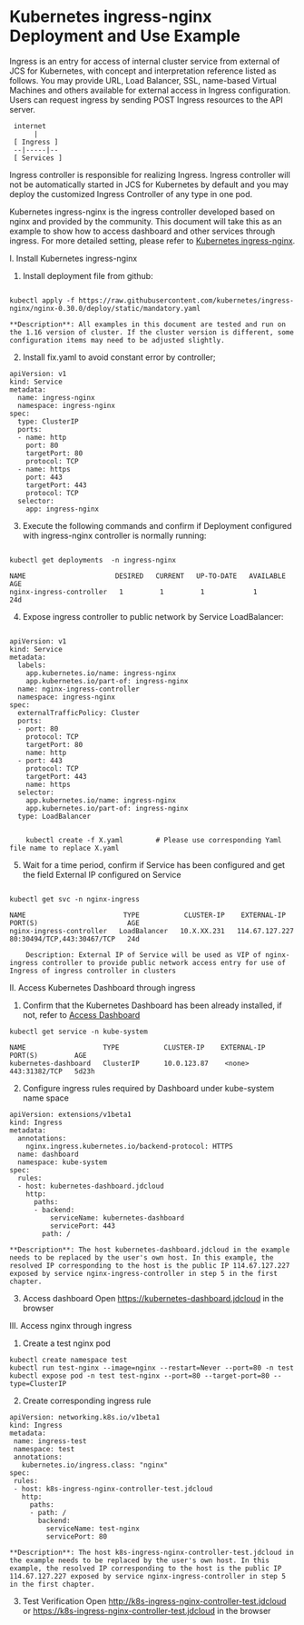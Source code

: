 
# Kubernetes ingress-nginx Deployment and Use Example
Ingress is an entry for access of internal cluster service from external of JCS for Kubernetes, with concept and interpretation reference listed as follows. You may provide URL, Load Balancer, SSL, name-based Virtual Machines and others available for external access in Ingress configuration. Users can request ingress by sending POST Ingress resources to the API server. 

  ```
   internet
        |
   [ Ingress ]
   --|-----|--
   [ Services ]
  ```
Ingress controller is responsible for realizing Ingress. Ingress controller will not be automatically started in JCS for Kubernetes by default and you may deploy the customized Ingress Controller of any type in one pod.

Kubernetes ingress-nginx is the ingress controller developed based on nginx and provided by the community. This document will take this as an example to show how to access dashboard and other services through ingress. For more detailed setting, please refer to [Kubernetes ingress-nginx](https://github.com/kubernetes/ingress-nginx).

I. Install Kubernetes ingress-nginx
1. Install deployment file from github:

```

kubectl apply -f https://raw.githubusercontent.com/kubernetes/ingress-nginx/nginx-0.30.0/deploy/static/mandatory.yaml
```

    **Description**: All examples in this document are tested and run on the 1.16 version of cluster. If the cluster version is different, some configuration items may need to be adjusted slightly.
2. Install fix.yaml to avoid constant error by controller;

```
apiVersion: v1
kind: Service
metadata:
  name: ingress-nginx
  namespace: ingress-nginx
spec:
  type: ClusterIP
  ports:
  - name: http
    port: 80
    targetPort: 80
    protocol: TCP
  - name: https
    port: 443
    targetPort: 443
    protocol: TCP
  selector:
    app: ingress-nginx
```

3. Execute the following commands and confirm if Deployment configured with ingress-nginx controller is normally running:

```

kubectl get deployments  -n ingress-nginx

NAME                      DESIRED   CURRENT   UP-TO-DATE   AVAILABLE   AGE
nginx-ingress-controller   1         1         1            1           24d
```
4. Expose ingress controller to public network by Service LoadBalancer:

```

apiVersion: v1
kind: Service
metadata:
  labels:
    app.kubernetes.io/name: ingress-nginx
    app.kubernetes.io/part-of: ingress-nginx
  name: nginx-ingress-controller
  namespace: ingress-nginx
spec:
  externalTrafficPolicy: Cluster
  ports:
  - port: 80
    protocol: TCP
    targetPort: 80
    name: http
  - port: 443
    protocol: TCP
    targetPort: 443
    name: https
  selector:
    app.kubernetes.io/name: ingress-nginx
    app.kubernetes.io/part-of: ingress-nginx
  type: LoadBalancer
```


```

    kubectl create -f X.yaml        # Please use corresponding Yaml file name to replace X.yaml
```
5. Wait for a time period, confirm if Service has been configured and get the field External IP configured on Service

```

kubectl get svc -n nginx-ingress

NAME                        TYPE           CLUSTER-IP    EXTERNAL-IP    PORT(S)                      AGE
nginx-ingress-controller   LoadBalancer   10.X.XX.231   114.67.127.227   80:30494/TCP,443:30467/TCP   24d

    Description: External IP of Service will be used as VIP of nginx-ingress controller to provide public network access entry for use of Ingress of ingress controller in clusters
```

II. Access Kubernetes Dashboard through ingress
1. Confirm that the Kubernetes Dashboard has been already installed, if not, refer to [Access Dashboard](../Connect-Dashboard.md)
```
kubectl get service -n kube-system

NAME                   TYPE           CLUSTER-IP    EXTERNAL-IP                  PORT(S)         AGE
kubernetes-dashboard   ClusterIP      10.0.123.87    <none>                      443:31382/TCP   5d23h
```
   
2. Configure ingress rules required by Dashboard under kube-system name space
```
apiVersion: extensions/v1beta1
kind: Ingress
metadata:
  annotations:
    nginx.ingress.kubernetes.io/backend-protocol: HTTPS
  name: dashboard
  namespace: kube-system
spec:
  rules:
  - host: kubernetes-dashboard.jdcloud
    http:
      paths:
      - backend:
          serviceName: kubernetes-dashboard
          servicePort: 443
        path: /
```
    **Description**: The host kubernetes-dashboard.jdcloud in the example needs to be replaced by the user's own host. In this example, the resolved IP corresponding to the host is the public IP 114.67.127.227 exposed by service nginx-ingress-controller in step 5 in the first chapter.

3. Access dashboard
   Open https://kubernetes-dashboard.jdcloud in the browser 
   
III. Access nginx through ingress
1. Create a test nginx pod
```
kubectl create namespace test
kubectl run test-nginx --image=nginx --restart=Never --port=80 -n test
kubectl expose pod -n test test-nginx --port=80 --target-port=80 --type=ClusterIP
```
2. Create corresponding ingress rule
```
apiVersion: networking.k8s.io/v1beta1
kind: Ingress
metadata:
 name: ingress-test
 namespace: test
 annotations:
   kubernetes.io/ingress.class: "nginx"
spec:
 rules:
 - host: k8s-ingress-nginx-controller-test.jdcloud
   http:
     paths:
     - path: /
       backend:
         serviceName: test-nginx
         servicePort: 80
```
    **Description**: The host k8s-ingress-nginx-controller-test.jdcloud in the example needs to be replaced by the user's own host. In this example, the resolved IP corresponding to the host is the public IP 114.67.127.227 exposed by service nginx-ingress-controller in step 5 in the first chapter.
    
3. Test Verification
Open http://k8s-ingress-nginx-controller-test.jdcloud or https://k8s-ingress-nginx-controller-test.jdcloud in the browser


 
